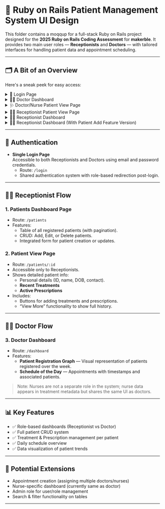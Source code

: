 # 🏥 Ruby on Rails Patient Management System UI Design 

This folder contains a moqqup for a full-stack Ruby on Rails project designed for the **2025 Ruby on Rails Coding Assessment** for **makerble**. It provides two main user roles — **Receptionists** and **Doctors** — with tailored interfaces for handling patient data and appointment scheduling.

---

## 🗂️ A Bit of an Overview

Here's a sneak peek for easy access:

<details>
  <summary>🔐 Login Page</summary>

  ![Login Page](./Login_Page.png)

</details>

<details>
  <summary>👨‍⚕️ Doctor Dashboard</summary>

  ![Doctor Dashboard](./Doctor_dashboard_page.png)

</details>

<details>
  <summary>🩺 Doctor/Nurse Patient View Page</summary>

  ![Doctor/Nurse Patient View](./Patient_View_page_1.png)

</details>

<details>
  <summary>👩‍💼 Receptionist Patient View Page</summary>

  ![Receptionist Patient View](./Patient_View_page.png)

</details>

<details>
  <summary>👩‍💼 Receptionist Dashboard</summary>

  ![Receptionist Dashboard](./Patients_dashboard_page.png)

</details>

<details>
  <summary>👩‍💼 Receptionist Dashboard (With Patient Add Feature Version)</summary>

  ![Receptionist Dashboard (With Patient Add Feature Version)](./Patients_dashboard_page_1.png)

</details>

---

## 🔐 Authentication

- **Single Login Page**  
  Accessible to both Receptionists and Doctors using email and password credentials.
  - Route: `/login`
  - Shared authentication system with role-based redirection post-login.

---

## 👩‍💼 Receptionist Flow

### 1. **Patients Dashboard Page**
- Route: `/patients`
- Features:
  - Table of all registered patients (with pagination).
  - CRUD: Add, Edit, or Delete patients.
  - Integrated form for patient creation or updates.

### 2. **Patient View Page**
- Route: `/patients/:id`
- Accessible only to Receptionists.
- Shows detailed patient info:
  - Personal details (ID, name, DOB, contact).
  - **Recent Treatments**
  - **Active Prescriptions**
- Includes:
  - Buttons for adding treatments and prescriptions.
  - “View More” functionality to show full history.

---

## 👨‍⚕️ Doctor Flow

### 3. **Doctor Dashboard**
- Route: `/dashboard`
- Features:
  - **Patient Registration Graph** — Visual representation of patients registered over the week.
  - **Schedule of the Day** — Appointments with timestamps and associated patients.

> Note: Nurses are not a separate role in the system; nurse data appears in treatment metadata but shares the same UI as doctors.

---

## 📊 Key Features

- ✅ Role-based dashboards (Receptionist vs Doctor)
- ✅ Full patient CRUD system
- ✅ Treatment & Prescription management per patient
- ✅ Daily schedule overview
- ✅ Data visualization of patient trends

---

## 🧩 Potential Extensions

- Appointment creation (assigning multiple doctors/nurses)
- Nurse-specific dashboard (currently same as doctor)
- Admin role for user/role management
- Search & filter functionality on tables

---
